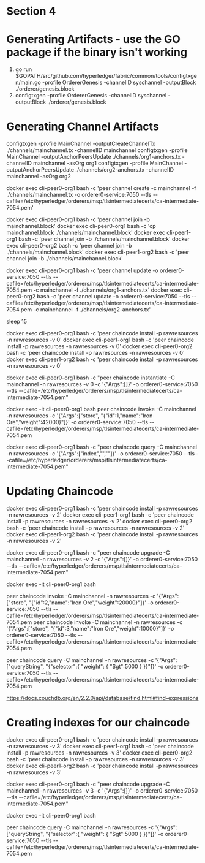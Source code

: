 Section 4
=======


# Generating Artifacts - use the GO package if the binary isn't working
1. go run $GOPATH/src/github.com/hyperledger/fabric/common/tools/configtxgen/main.go -profile OrdererGenesis -channelID syschannel -outputBlock ./orderer/genesis.block
2. configtxgen -profile OrdererGenesis -channelID syschannel -outputBlock ./orderer/genesis.block


# Generating Channel Artifacts
configtxgen -profile MainChannel -outputCreateChannelTx ./channels/mainchannel.tx -channelID mainchannel
configtxgen -profile MainChannel -outputAnchorPeersUpdate ./channels/org1-anchors.tx -channelID mainchannel -asOrg org1
configtxgen -profile MainChannel -outputAnchorPeersUpdate ./channels/org2-anchors.tx -channelID mainchannel -asOrg org2


docker exec cli-peer0-org1 bash -c 'peer channel create -c mainchannel -f ./channels/mainchannel.tx -o orderer0-service:7050 --tls --cafile=/etc/hyperledger/orderers/msp/tlsintermediatecerts/ca-intermediate-7054.pem'


docker exec cli-peer0-org1 bash -c 'peer channel join -b mainchannel.block'
docker exec cli-peer0-org1 bash -c 'cp mainchannel.block ./channels/mainchannel.block'
docker exec cli-peer1-org1 bash -c 'peer channel join -b ./channels/mainchannel.block'
docker exec cli-peer0-org2 bash -c 'peer channel join -b ./channels/mainchannel.block'
docker exec cli-peer1-org2 bash -c 'peer channel join -b ./channels/mainchannel.block'

docker exec cli-peer0-org1 bash -c 'peer channel update -o orderer0-service:7050 --tls --cafile=/etc/hyperledger/orderers/msp/tlsintermediatecerts/ca-intermediate-7054.pem -c mainchannel -f ./channels/org1-anchors.tx'
docker exec cli-peer0-org2 bash -c 'peer channel update -o orderer0-service:7050 --tls --cafile=/etc/hyperledger/orderers/msp/tlsintermediatecerts/ca-intermediate-7054.pem -c mainchannel -f ./channels/org2-anchors.tx'

sleep 15

docker exec cli-peer0-org1 bash -c 'peer chaincode install -p rawresources -n rawresources -v 0'
docker exec cli-peer1-org1 bash -c 'peer chaincode install -p rawresources -n rawresources -v 0'
docker exec cli-peer0-org2 bash -c 'peer chaincode install -p rawresources -n rawresources -v 0'
docker exec cli-peer1-org2 bash -c 'peer chaincode install -p rawresources -n rawresources -v 0'

docker exec cli-peer0-org1 bash -c "peer chaincode instantiate -C mainchannel -n rawresources -v 0 -c '{\"Args\":[]}' -o orderer0-service:7050 --tls --cafile=/etc/hyperledger/orderers/msp/tlsintermediatecerts/ca-intermediate-7054.pem"


docker exec -it cli-peer0-org1 bash
peer chaincode invoke -C mainchannel -n rawresources -c '{"Args":["store", "{\"id\":1,\"name\":\"Iron Ore\",\"weight\":42000}"]}' -o orderer0-service:7050 --tls --cafile=/etc/hyperledger/orderers/msp/tlsintermediatecerts/ca-intermediate-7054.pem


docker exec cli-peer0-org1 bash -c "peer chaincode query -C mainchannel -n rawresources -c '{\"Args\":[\"index\",\"\",\"\"]}' -o orderer0-service:7050 --tls --cafile=/etc/hyperledger/orderers/msp/tlsintermediatecerts/ca-intermediate-7054.pem"

# Updating Chaincode


docker exec cli-peer0-org1 bash -c 'peer chaincode install -p rawresources -n rawresources -v 2'
docker exec cli-peer1-org1 bash -c 'peer chaincode install -p rawresources -n rawresources -v 2'
docker exec cli-peer0-org2 bash -c 'peer chaincode install -p rawresources -n rawresources -v 2'
docker exec cli-peer1-org2 bash -c 'peer chaincode install -p rawresources -n rawresources -v 2'

docker exec cli-peer0-org1 bash -c "peer chaincode upgrade -C mainchannel -n rawresources -v 2 -c '{\"Args\":[]}' -o orderer0-service:7050 --tls --cafile=/etc/hyperledger/orderers/msp/tlsintermediatecerts/ca-intermediate-7054.pem"


docker exec -it cli-peer0-org1 bash

peer chaincode invoke -C mainchannel -n rawresources -c '{"Args":["store", "{\"id\":2,\"name\":\"Iron Ore\",\"weight\":20000}"]}' -o orderer0-service:7050 --tls --cafile=/etc/hyperledger/orderers/msp/tlsintermediatecerts/ca-intermediate-7054.pem
peer chaincode invoke -C mainchannel -n rawresources -c '{"Args":["store", "{\"id\":3,\"name\":\"Iron Ore\",\"weight\":10000}"]}' -o orderer0-service:7050 --tls --cafile=/etc/hyperledger/orderers/msp/tlsintermediatecerts/ca-intermediate-7054.pem

peer chaincode query -C mainchannel -n rawresources -c '{"Args":["queryString", "{\"selector\":{ \"weight\": { \"$gt\":5000 } }}"]}' -o orderer0-service:7050 --tls --cafile=/etc/hyperledger/orderers/msp/tlsintermediatecerts/ca-intermediate-7054.pem

https://docs.couchdb.org/en/2.2.0/api/database/find.html#find-expressions


# Creating indexes for our chaincode


docker exec cli-peer0-org1 bash -c 'peer chaincode install -p rawresources -n rawresources -v 3'
docker exec cli-peer1-org1 bash -c 'peer chaincode install -p rawresources -n rawresources -v 3'
docker exec cli-peer0-org2 bash -c 'peer chaincode install -p rawresources -n rawresources -v 3'
docker exec cli-peer1-org2 bash -c 'peer chaincode install -p rawresources -n rawresources -v 3'

docker exec cli-peer0-org1 bash -c "peer chaincode upgrade -C mainchannel -n rawresources -v 3 -c '{\"Args\":[]}' -o orderer0-service:7050 --tls --cafile=/etc/hyperledger/orderers/msp/tlsintermediatecerts/ca-intermediate-7054.pem"

docker exec -it cli-peer0-org1 bash

peer chaincode query -C mainchannel -n rawresources -c '{"Args":["queryString", "{\"selector\":{ \"weight\": { \"$gt\":5000 } }}"]}' -o orderer0-service:7050 --tls --cafile=/etc/hyperledger/orderers/msp/tlsintermediatecerts/ca-intermediate-7054.pem
